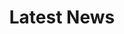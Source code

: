 ---
title: Latest News

# Listing view
view: card  # 切换为卡片式视图
sort_by: Date  # 按日期排序（默认，可选其他字段）
sort_ascending: false  # 最新的在前（降序，true 为旧的在前）

# 内容过滤（可选，如需限制显示范围）
# filter:
#   folders:
#     - post  # 仅显示 post 文件夹下的内容（新闻通常存于此）

design:
  columns: '2'  # 卡片列数：2列（支持 '1' 单列、'3' 三列，或响应式如 '1 3'）
  # 卡片高度是否统一（避免参差不齐）
  card_view:
    height: uniform  # 可选 'uniform'（统一高度）或 'auto'（自适应）
---